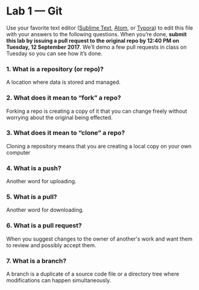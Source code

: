 # Lab 1 — Git

Use your favorite text editor ([Sublime Text](https://www.sublimetext.com/), [Atom](https://atom.io/), or [Typora](https://typora.io/)) to edit this file with your answers to the following questions. When you’re done, **submit this lab by issuing a pull request to the original repo by 12:40 PM on Tuesday, 12 September 2017**. We’ll demo a few pull requests in class on Tuesday so you can see how it’s done.

### 1. What is a repository (or repo)?
A location where data is stored and managed.

### 2. What does it mean to “fork” a repo?
Forking a repo is creating a copy of it that you can change freely without worrying about the original being effected.

### 3. What does it mean to “clone” a repo?
Cloning a repository means that you are creating a local copy on your own computer

### 4. What is a push?
Another word for uploading.

### 5. What is a pull?
Another word for downloading.

### 6. What is a pull request?
When you suggest changes to the owner of another's work and want them to review and possibly accept them.

### 7. What is a branch?
A branch is a duplicate of a source code file or a directory tree where modifications can happen simultaneously.
